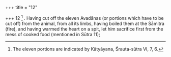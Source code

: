 +++
title = "12"

+++
12 [^7] . Having cut off the eleven Avadānas (or portions which have to be cut off) from the animal, from all its limbs, having boiled them at the Śāmitra (fire), and having warmed the heart on a spit, let him sacrifice first from the mess of cooked food (mentioned in Sūtra 11);


[^7]:  The eleven portions are indicated by Kātyāyana, Śrauta-sūtra VI, 7, 6.
